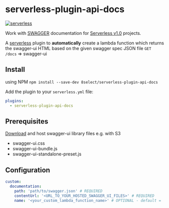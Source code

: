 # serverless-plugin-api-docs
[![serverless](http://public.serverless.com/badges/v3.svg)](http://www.serverless.com)

Work with [SWAGGER](https://swagger.io/docs/specification) documentation for [Serverless v1.0](https://serverless.com/) projects.

A [serverless](http://www.serverless.com) plugin to **automatically** create a lambda function which returns the swagger-ui HTML based on the given swagger spec JSON file `GET /docs` => swagger-ui

## Install
using NPM
`npm install --save-dev 8select/serverless-plugin-api-docs`

Add the plugin to your `serverless.yml` file:

```yaml
plugins:
  - serverless-plugin-api-docs
```

## Prerequisites
[Download](https://swagger.io/swagger-ui/) and host swagger-ui library files e.g. with S3
  * swagger-ui.css
  * swagger-ui-bundle.js
  * swagger-ui-standalone-preset.js

## Configuration

```yaml
custom:
  documentation:
    path: 'path/to/swagger.json' # REQUIRED
    contentUrl: '<URL_TO_YOUR_HOSTED_SWAGGER_UI_FILES>' # REQUIRED
    name: '<your_custom_lambda_function_name>' # OPTIONAL - default = 'docs'
```

